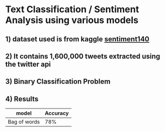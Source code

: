 # Text Classification /  Sentiment Analysis using various models

## 1) dataset used is from kaggle [sentiment140](https://www.kaggle.com/kazanova/sentiment140)

## 2)  It contains 1,600,000 tweets extracted using the twitter api

## 3) Binary Classification Problem

## 4) Results

| model | Accuracy |
|-------|----------|
|Bag of words | 78% |